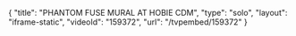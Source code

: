 {
    "title": "PHANTOM FUSE MURAL AT HOBIE CDM",
    "type": "solo",
    "layout": "iframe-static",
    "videoId": "159372",
    "url": "\/tvpembed\/159372"
}